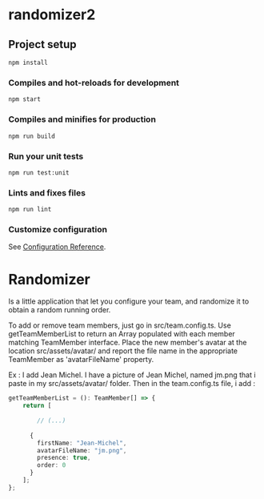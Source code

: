 # randomizer2

## Project setup

```
npm install
```

### Compiles and hot-reloads for development

```
npm start
```

### Compiles and minifies for production

```
npm run build
```

### Run your unit tests

```
npm run test:unit
```

### Lints and fixes files

```
npm run lint
```

### Customize configuration

See [Configuration Reference](https://cli.vuejs.org/config/).

# Randomizer

Is a little application that let you configure your team, and randomize it to obtain a random running order.

To add or remove team members, just go in src/team.config.ts. Use getTeamMemberList to return an Array populated with
each member matching TeamMember interface. Place the new member's avatar at the location src/assets/avatar/ and report
the file name in the appropriate TeamMember as 'avatarFileName' property.

Ex : I add Jean Michel.
I have a picture of Jean Michel, named jm.png that i paste in my src/assets/avatar/ folder.
Then in the team.config.ts file, i add :

```typescript
getTeamMemberList = (): TeamMember[] => {
    return [
        
        // (...)
        
      {
        firstName: "Jean-Michel",
        avatarFileName: "jm.png",
        presence: true,
        order: 0
      }
    ];
};
```
